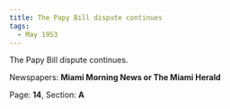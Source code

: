 ```yaml
---  
title: The Papy Bill dispute continues  
tags:  
  - May 1953  
---  
```

  
The Papy Bill dispute continues.  
  
Newspapers: **Miami Morning News or The Miami Herald**  
  
Page: **14**, Section: **A** 
